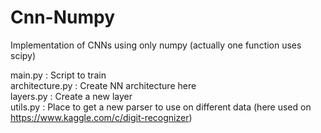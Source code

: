 # Cnn-Numpy

Implementation of CNNs using only numpy (actually one function uses scipy)

main.py : Script to train \
architecture.py : Create NN architecture here \
layers.py : Create a new layer \
utils.py : Place to get a new parser to use on different data (here used on https://www.kaggle.com/c/digit-recognizer)



